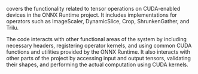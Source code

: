 covers the functionality related to tensor operations on CUDA-enabled devices in the ONNX Runtime project. It includes implementations for operators such as ImageScaler, DynamicSlice, Crop, ShrunkenGather, and Trilu. 

The code interacts with other functional areas of the system by including necessary headers, registering operator kernels, and using common CUDA functions and utilities provided by the ONNX Runtime. It also interacts with other parts of the project by accessing input and output tensors, validating their shapes, and performing the actual computation using CUDA kernels.